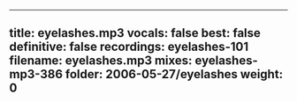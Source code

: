 
---
title: eyelashes.mp3
vocals: false
best: false
definitive: false
recordings: eyelashes-101
filename: eyelashes.mp3
mixes: eyelashes-mp3-386
folder: 2006-05-27/eyelashes
weight: 0
---
